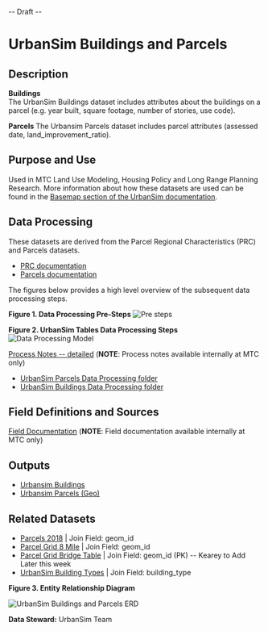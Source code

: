-- Draft --

# UrbanSim Buildings and Parcels

## Description  

**Buildings**  
The UrbanSim Buildings dataset includes attributes about the buildings on a parcel (e.g. year built, square footage, number of stories, use code).

**Parcels**
The Urbansim Parcels dataset includes parcel attributes (assessed date, land_improvement_ratio).

## Purpose and Use   
Used in MTC Land Use Modeling, Housing Policy and Long Range Planning Research. More information about how these datasets are used can be found in the [Basemap section of the UrbanSim documentation](https://github.com/BayAreaMetro/petrale/blob/master/basemap/basemap_process.md).


## Data Processing   
These datasets are derived from the Parcel Regional Characteristics (PRC) and Parcels datasets.

- [PRC documentation](../land-people-mdm/parcel-characteristics.md)
- [Parcels documentation](../land-people-mdm/parcel-geometry.md)

The figures below provides a high level overview of the subsequent data processing steps. 

**Figure 1. Data Processing Pre-Steps**
![Pre steps](https://www.lucidchart.com/publicSegments/view/986f91cf-cb8b-41d7-ae09-461ba80e3dfc/image.png)


**Figure 2. UrbanSim Tables Data Processing Steps**
![Data Processing Model](https://www.lucidchart.com/publicSegments/view/343a3c5c-af33-4f67-86b0-816a9cecb77c/image.png) 


[Process Notes -- detailed](https://mtcdrive.app.box.com/notes/599518000054) (**NOTE**: Process notes available internally at MTC only)


- [UrbanSim Parcels Data Processing folder](https://mtcdrive.app.box.com/folder/107213419566)
- [UrbanSim Buildings Data Processing folder](https://mtcdrive.app.box.com/folder/107215024793)


## Field Definitions and Sources

[Field Documentation](https://mtcdrive.app.box.com/file/608892321712) (**NOTE**: Field documentation available internally at MTC only)


## Outputs

- [Urbansim Buildings](https://data.bayareametro.gov/Cadastral/UrbanSim-Buildings-2018-v4a/a6kz-45xd)
- [Urbansim Parcels (Geo)](https://data.bayareametro.gov/Cadastral/UrbanSim-Parcels-2018-v4a/nk3m-k4s8)


## Related Datasets

- [Parcels 2018](https://data.bayareametro.gov/Cadastral/Parcels-2018/qqfm-y9ey) | Join Field: geom_id
- [Parcel Grid 8 Mile](https://data.bayareametro.gov/dataset/Regional-Parcel-Grid-8-Mile/62ya-rtvu) | Join Field: geom_id
- [Parcel Grid Bridge Table]() | Join Field: geom_id (PK) -- Kearey to Add Later this week
- [UrbanSim Building Types](https://data.bayareametro.gov/Equivalencies/UrbanSim-Building-Types/a6fp-zvby) | Join Field: building_type


**Figure 3. Entity Relationship Diagram**

![UrbanSim Buildings and Parcels ERD](https://www.lucidchart.com/publicSegments/view/c2593371-ede7-44cb-8dc1-dfa8a9756597/image.png)


**Data Steward:** UrbanSim Team
